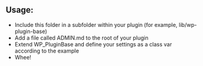 Usage:
------

* Include this folder in a subfolder within your plugin (for example, lib/wp-plugin-base)
* Add a file called ADMIN.md to the root of your plugin
* Extend WP_PluginBase and define your settings as a class var according to the example
* Whee!
